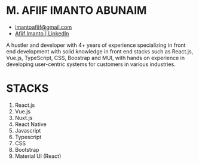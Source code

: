 # M. AFIIF IMANTO ABUNAIM
* imantoafiif@gmail.com
* [Afiif Imanto | LinkedIn](https://www.linkedin.com/in/afiif-imanto-a46a7314b/)

A hustler and developer with 4+ years of experience specializing in front end development with solid knowledge in front end stacks such as React.js, Vue.js, TypeScript, CSS, Boostrap and MUI, with hands on experience in developing user-centric systems for customers in various industries.
# STACKS
1. React.js
2. Vue.js
3. Nuxt.js
4. React Native
5. Javascript
6. Typescript 
7. CSS 
8. Bootstrap
9. Material UI (React)
